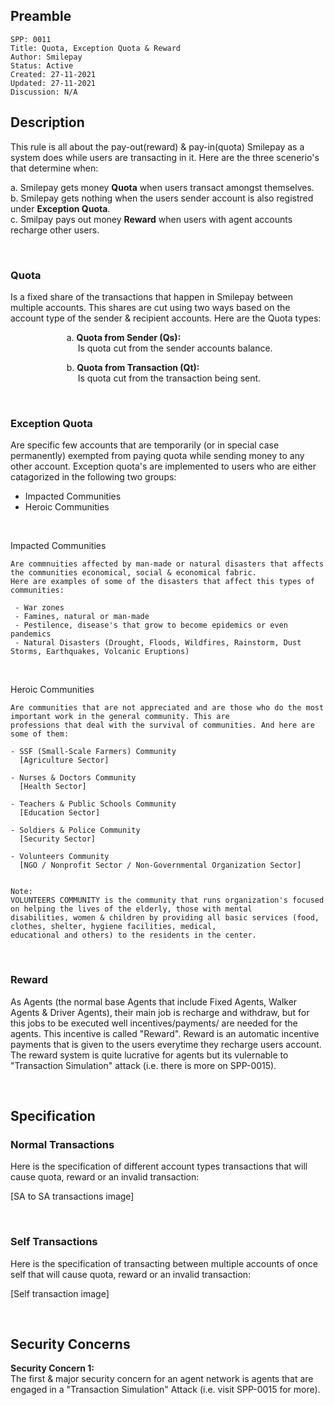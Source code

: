 ## Preamble

```
SPP: 0011
Title: Quota, Exception Quota & Reward
Author: Smilepay
Status: Active
Created: 27-11-2021
Updated: 27-11-2021
Discussion: N/A
```

## Description
This rule is all about the pay-out(reward) & pay-in(quota) Smilepay as a system does while users are transacting in it. Here are the three scenerio's that determine when:

a. Smilepay gets money **Quota** when users transact amongst themselves. 
<br />
b. Smilepay gets nothing when the users sender account is also registred under **Exception Quota**.
<br />
c. Smilpay pays out money **Reward** when users with agent accounts recharge other users. 
<br />

<br />

### Quota
Is a fixed share of the transactions that happen in Smilepay between multiple accounts. This shares are cut using two ways based on the account type of the sender & recipient accounts. Here are the Quota types:

&emsp; &emsp; &emsp; &emsp; &emsp; a. **Quota from Sender (Qs):** <br />
&emsp; &emsp; &emsp; &emsp; &emsp; &emsp; Is quota cut from the sender accounts balance.

&emsp; &emsp; &emsp; &emsp; &emsp; b. **Quota from Transaction (Qt):** <br />
&emsp; &emsp; &emsp; &emsp; &emsp; &emsp; Is quota cut from the transaction being sent.

<br />

### Exception Quota
Are specific few accounts that are temporarily (or in special case permanently) exempted from paying quota while sending money to any other account. Exception quota's are implemented to users who are either catagorized in the following two groups:
 
 - Impacted Communities 
 - Heroic Communities

<br />

Impacted Communities
```
Are commnuities affected by man-made or natural disasters that affects the communities economical, social & economical fabric. 
Here are examples of some of the disasters that affect this types of communities:

 - War zones
 - Famines, natural or man-made 
 - Pestilence, disease's that grow to become epidemics or even pandemics
 - Natural Disasters (Drought, Floods, Wildfires, Rainstorm, Dust Storms, Earthquakes, Volcanic Eruptions)
```

<br />

Heroic Communities
```
Are communities that are not appreciated and are those who do the most important work in the general community. This are 
professions that deal with the survival of communities. And here are some of them:

- SSF (Small-Scale Farmers) Community 
  [Agriculture Sector]

- Nurses & Doctors Community 
  [Health Sector]

- Teachers & Public Schools Community 
  [Education Sector]

- Soldiers & Police Community
  [Security Sector]

- Volunteers Community 
  [NGO / Nonprofit Sector / Non-Governmental Organization Sector]  


Note:
VOLUNTEERS COMMUNITY is the community that runs organization's focused on helping the lives of the elderly, those with mental 
disabilities, women & children by providing all basic services (food, clothes, shelter, hygiene facilities, medical, 
educational and others) to the residents in the center.
```

<br />

### Reward
As Agents (the normal base Agents that include Fixed Agents, Walker Agents & Driver Agents), their main job is recharge and withdraw, but for this jobs to be executed well incentives/payments/ are needed for the agents. This incentive is called "Reward". Reward is an automatic incentive payments that is given to the users everytime they recharge users account. The reward system is quite lucrative for agents but its vulernable to "Transaction Simulation" attack (i.e. there is more on SPP-0015).

<br />

## Specification
### Normal Transactions
Here is the specification of different account types transactions that will cause quota, reward or an invalid transaction:

[SA to SA transactions image]

<br />

### Self Transactions
Here is the specification of transacting between multiple accounts of once self that will cause quota, reward or an invalid transaction:

[Self transaction image]

<br />

## Security Concerns
**Security Concern 1:** <br />
The first & major security concern for an agent network is agents that are engaged in a "Transaction Simulation" Attack (i.e. visit SPP-0015 for more).


